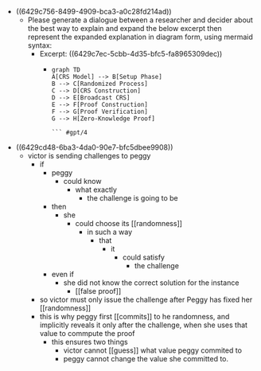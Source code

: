 - ((6429c756-8499-4909-bca3-a0c28fd214ad))
	- Please generate a dialogue between a researcher and decider about the best way to explain  and expand  the below excerpt then represent the expanded explanation in diagram form, using mermaid syntax:
		- Excerpt: ((6429c7ec-5cbb-4d35-bfc5-fa8965309dec))
			- ```mermaid
			  graph TD
			  A[CRS Model] --> B[Setup Phase]
			  B --> C[Randomized Process]
			  C --> D[CRS Construction]
			  D --> E[Broadcast CRS]
			  E --> F[Proof Construction]
			  F --> G[Proof Verification]
			  G --> H[Zero-Knowledge Proof]
			  
			  ``` #gpt/4
- ((6429cd48-6ba3-4da0-90e7-bfc5dbee9908))
	- victor is sending challenges to peggy
		- if
			- peggy
				- could know
					- what exactly
						- the challenge is going to be
			- then
				- she
					- could choose its [[randomness]]
						- in such a way
							- that
								- it
									- could satisfy
										- the challenge
			- even if
				- she did not know the correct solution for the instance
					- [[false proof]]
		- so victor must only issue the challenge after Peggy has fixed her [[randomness]]
		- this is why peggy first [[commits]] to he randomness, and implicitly reveals it only after the challenge, when she uses that value to commpute the proof
			- this ensures two things
				- victor cannot [[guess]] what value peggy commited to
				- peggy cannot change the value she committed to.
